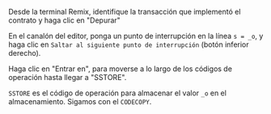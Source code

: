 Desde la terminal Remix, identifique la transacción que implementó el contrato y haga clic en "Depurar"

En el canalón del editor, ponga un punto de interrupción en la línea `s = _o`, y haga clic en `Saltar al siguiente punto de interrupción` (botón inferior derecho).

Haga clic en "Entrar en", para moverse a lo largo de los códigos de operación hasta llegar a "SSTORE".

`SSTORE` es el código de operación para almacenar el valor `_o` en el almacenamiento. Sigamos con el `CODECOPY`.
